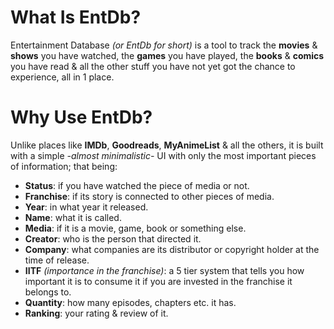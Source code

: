 # What Is EntDb?
Entertainment Database *(or EntDb for short)* is a tool to track the **movies** & **shows** you have watched, the **games** you have played, the **books** & **comics** you have read & all the other stuff you have not yet got the chance to experience, all in 1 place.
# Why Use EntDb?
Unlike places like **IMDb**, **Goodreads**, **MyAnimeList** & all the others, it is built with a simple *-almost minimalistic-* UI with only the most important pieces of information; that being:
- **Status**: if you have watched the piece of media or not.
- **Franchise**: if its story is connected to other pieces of media.
- **Year**: in what year it released.
- **Name**: what it is called.
- **Media**: if it is a movie, game, book or something else.
- **Creator**: who is the person that directed it.
- **Company**: what companies are its distributor or copyright holder at the time of release.
- **IITF** *(importance in the franchise)*: a 5 tier system that tells you how important it is to consume it if you are invested in the franchise it belongs to.
- **Quantity**: how many episodes, chapters etc. it has.
- **Ranking**: your rating & review of it.
